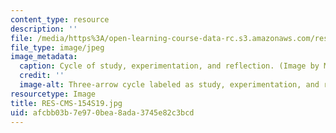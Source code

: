```yaml
---
content_type: resource
description: ''
file: /media/https%3A/open-learning-course-data-rc.s3.amazonaws.com/res-cms-154-launching-innovation-in-schools-spring-2019/afcbb03b7e970bea8ada3745e82c3bcd_RES-CMS-154S19.jpg
file_type: image/jpeg
image_metadata:
  caption: Cycle of study, experimentation, and reflection. (Image by MIT OpenCourseWare.)
  credit: ''
  image-alt: Three-arrow cycle labeled as study, experimentation, and reflection.
resourcetype: Image
title: RES-CMS-154S19.jpg
uid: afcbb03b-7e97-0bea-8ada-3745e82c3bcd
---
```

